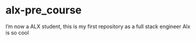 # alx-pre_course
I’m now a ALX student, this is my first repository as a full stack engineer
Alx is so cool
